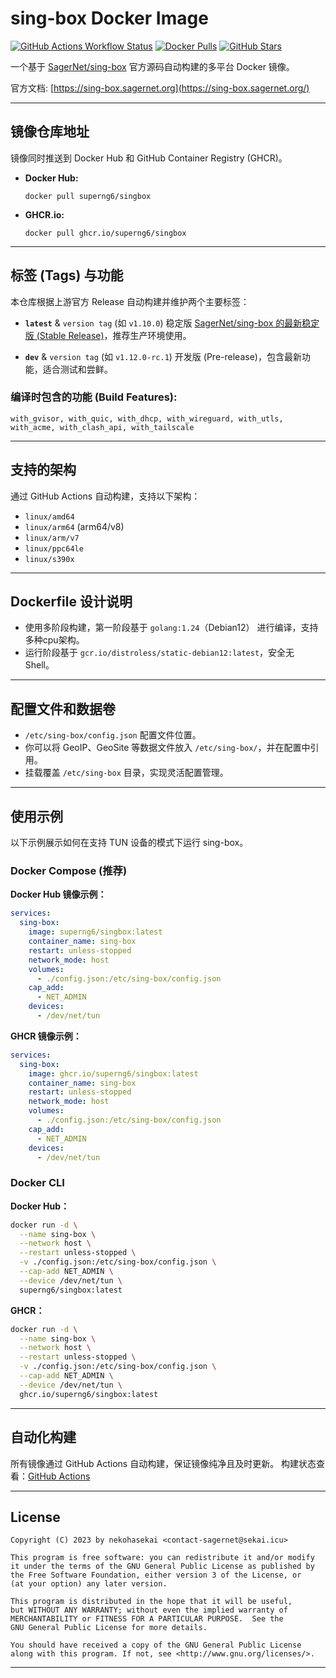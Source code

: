 # sing-box Docker Image

[![GitHub Actions Workflow Status](https://img.shields.io/github/actions/workflow/status/SuperNG6/docker-singbox/Auto%20Build%20Image.yml?branch=main\&logo=github\&label=Auto%20Build)](https://github.com/SuperNG6/docker-singbox/actions/workflows/Auto%20Build%20Image.yml)
[![Docker Pulls](https://img.shields.io/docker/pulls/superng6/singbox?logo=docker\&label=Docker%20Hub%20Pulls)](https://hub.docker.com/r/superng6/singbox)
[![GitHub Stars](https://img.shields.io/github/stars/SuperNG6/docker-singbox?logo=github\&label=Stars)](https://github.com/SuperNG6/docker-singbox)

一个基于 [SagerNet/sing-box](https://github.com/SagerNet/sing-box) 官方源码自动构建的多平台 Docker 镜像。

官方文档: [https://sing-box.sagernet.org](https://sing-box.sagernet.org/)

---

## 镜像仓库地址

镜像同时推送到 Docker Hub 和 GitHub Container Registry (GHCR)。

* **Docker Hub:**

  ```console
  docker pull superng6/singbox
  ```
* **GHCR.io:**

  ```console
  docker pull ghcr.io/superng6/singbox
  ```

---

## 标签 (Tags) 与功能

本仓库根据上游官方 Release 自动构建并维护两个主要标签：

* **`latest`** & `version tag` (如 `v1.10.0`)
  稳定版 [SagerNet/sing-box 的最新稳定版 (Stable Release)](https://github.com/SagerNet/sing-box/releases)，推荐生产环境使用。

* **`dev`** & `version tag` (如 `v1.12.0-rc.1`)
  开发版 (Pre-release)，包含最新功能，适合测试和尝鲜。

### 编译时包含的功能 (Build Features):

```
with_gvisor, with_quic, with_dhcp, with_wireguard, with_utls, with_acme, with_clash_api, with_tailscale
```

---

## 支持的架构

通过 GitHub Actions 自动构建，支持以下架构：

* `linux/amd64`
* `linux/arm64` (arm64/v8)
* `linux/arm/v7`
* `linux/ppc64le`
* `linux/s390x`

---

## Dockerfile 设计说明

* 使用多阶段构建，第一阶段基于 `golang:1.24`（Debian12） 进行编译，支持多种cpu架构。
* 运行阶段基于 `gcr.io/distroless/static-debian12:latest`，安全无 Shell。

---

## 配置文件和数据卷

* `/etc/sing-box/config.json` 配置文件位置。
* 你可以将 GeoIP、GeoSite 等数据文件放入 `/etc/sing-box/`，并在配置中引用。
* 挂载覆盖 `/etc/sing-box` 目录，实现灵活配置管理。

---

## 使用示例

以下示例展示如何在支持 TUN 设备的模式下运行 sing-box。

### Docker Compose (推荐)

**Docker Hub 镜像示例：**

```yaml
services:
  sing-box:
    image: superng6/singbox:latest
    container_name: sing-box
    restart: unless-stopped
    network_mode: host
    volumes:
      - ./config.json:/etc/sing-box/config.json
    cap_add:
      - NET_ADMIN
    devices:
      - /dev/net/tun
```

**GHCR 镜像示例：**

```yaml
services:
  sing-box:
    image: ghcr.io/superng6/singbox:latest
    container_name: sing-box
    restart: unless-stopped
    network_mode: host
    volumes:
      - ./config.json:/etc/sing-box/config.json
    cap_add:
      - NET_ADMIN
    devices:
      - /dev/net/tun
```

### Docker CLI

**Docker Hub：**

```bash
docker run -d \
  --name sing-box \
  --network host \
  --restart unless-stopped \
  -v ./config.json:/etc/sing-box/config.json \
  --cap-add NET_ADMIN \
  --device /dev/net/tun \
  superng6/singbox:latest
```

**GHCR：**

```bash
docker run -d \
  --name sing-box \
  --network host \
  --restart unless-stopped \
  -v ./config.json:/etc/sing-box/config.json \
  --cap-add NET_ADMIN \
  --device /dev/net/tun \
  ghcr.io/superng6/singbox:latest
```


---

## 自动化构建

所有镜像通过 GitHub Actions 自动构建，保证镜像纯净且及时更新。
构建状态查看：[GitHub Actions](https://github.com/SuperNG6/docker-singbox/actions)

---

## License

```
Copyright (C) 2023 by nekohasekai <contact-sagernet@sekai.icu>

This program is free software: you can redistribute it and/or modify
it under the terms of the GNU General Public License as published by
the Free Software Foundation, either version 3 of the License, or
(at your option) any later version.

This program is distributed in the hope that it will be useful,
but WITHOUT ANY WARRANTY; without even the implied warranty of
MERCHANTABILITY or FITNESS FOR A PARTICULAR PURPOSE.  See the
GNU General Public License for more details.

You should have received a copy of the GNU General Public License
along with this program. If not, see <http://www.gnu.org/licenses/>.
```

---

